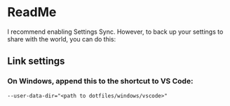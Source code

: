 # ReadMe

I recommend enabling Settings Sync. However, to back up your settings to share with the world, you can do this:

## Link settings

### On Windows, append this to the shortcut to VS Code:
`--user-data-dir="<path to dotfiles/windows/vscode>"`